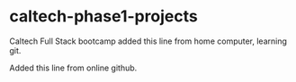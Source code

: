 # caltech-phase1-projects
Caltech Full Stack bootcamp
added this line from home computer, learning git.

Added this line from online github.
